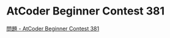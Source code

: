 AtCoder Beginner Contest 381
===

[問題 - AtCoder Beginner Contest 381](https://atcoder.jp/contests/abc381/tasks)

